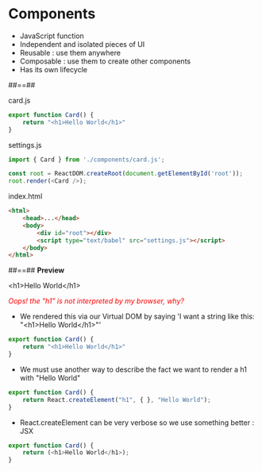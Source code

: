 <!-- .slide: class="with-code" -->
# Components

- JavaScript function
- Independent and isolated pieces of UI
- Reusable : use them anywhere
- Composable : use them to create other components
- Has its own lifecycle

##==##
<!-- .slide: class="with-code two-column" -->

card.js
```javascript []
export function Card() {
    return "<h1>Hello World</h1>"
}
```

settings.js
```javascript []
import { Card } from './components/card.js';

const root = ReactDOM.createRoot(document.getElementById('root'));
root.render(<Card />);
```

index.html
```html []
<html>
    <head>...</head>
    <body>
        <div id="root"></div>
        <script type="text/babel" src="settings.js"></script>
    </body>
</html>
```

##==##
<b>Preview</b>

\<h1>Hello World\</h1>

<i style="color: red">Oops! the "h1" is not interpreted by my browser, why?</i>

- We rendered this via our Virtual DOM by saying 'I want a string like this: "\<h1>Hello World\</h1>"'
```javascript []
export function Card() {
    return "<h1>Hello World</h1>"
}
```
- We must use another way to describe the fact we want to render a h1 with "Hello World"
```javascript []
export function Card() {
    return React.createElement("h1", { }, "Hello World");
}
```
- React.createElement can be very verbose so we use something better : JSX
```javascript []
export function Card() {
    return (<h1>Hello World</h1>);
}
```
<!-- .element: class="list-fragment" -->